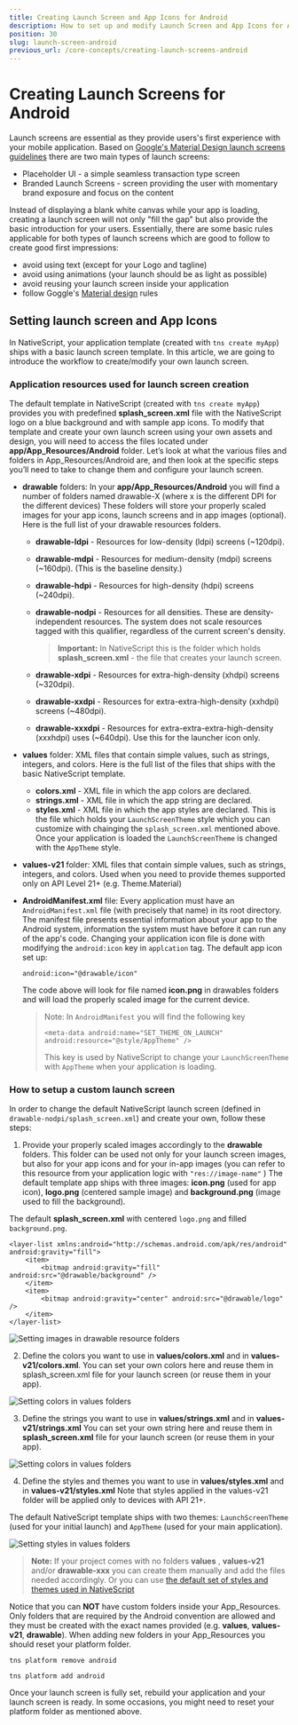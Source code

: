 ```yaml
---
title: Creating Launch Screen and App Icons for Android
description: How to set up and modify Launch Screen and App Icons for Android
position: 30
slug: launch-screen-android
previous_url: /core-concepts/creating-launch-screens-android
---
```


# Creating Launch Screens for Android 

Launch screens are essential as they provide users's first experience with your mobile application.
Based on [Google's Material Design launch screens guidelines](https://material.google.com/patterns/launch-screens.html#launch-screens-branded-launch) there are two 
main types of launch screens:

- Placeholder UI - a simple seamless transaction type screen
- Branded Launch Screens - screen providing the user with momentary brand exposure and focus on the content

Instead of displaying a blank white canvas while your app is loading, 
creating a launch screen will not only "fill the gap" but also provide the basic introduction
for your users. Essentially, there are some basic rules applicable for both types of launch screens 
which are good to follow to create good first impressions:

- avoid using text (except for your Logo and tagline)
- avoid using animations (your launch should be as light as possible)
- avoid reusing your launch screen inside your application
- follow Goggle's [Material design](https://material.google.com) rules

## Setting launch screen and App Icons

In NativeScript, your application template (created with `tns create myApp`) ships with a basic launch screen template.
In this article, we are going to introduce the workflow to create/modify your own launch screen.

### Application resources used for launch screen creation

The default template in NativeScript (created with `tns create myApp`) provides you with predefined 
**splash_screen.xml** file with the NativeScript logo on a blue background and with sample app icons. 
To modify that template and create your own launch screen using your own assets and design, you will need to access
the files located under **app/App_Resources/Android** folder.
Let’s look at what the various files and folders in App_Resources/Android are, 
and then look at the specific steps you’ll need to take to change them and configure your launch screen.

* **drawable** folders: In your **app/App_Resources/Android** you will find a number of folders named drawable-X (where x is the different DPI for the different devices)
These folders will store your properly scaled images for your app icons, launch screens and in app images (optional).
Here is the full list of your drawable resources folders.

    * **drawable-ldpi** - Resources for low-density (ldpi) screens (~120dpi).
    * **drawable-mdpi** - Resources for medium-density (mdpi) screens (~160dpi). (This is the baseline density.)
    * **drawable-hdpi** - Resources for high-density (hdpi) screens (~240dpi).
    * **drawable-nodpi** - Resources for all densities. These are density-independent resources. The system does not scale resources tagged with this qualifier, regardless of the current screen's density.
        > **Important:** In NativeScript this is the folder which holds **splash_screen.xml**  - the file that creates your launch screen. 
    
    * **drawable-xdpi** - Resources for extra-high-density (xhdpi) screens (~320dpi).
    * **drawable-xxdpi** - Resources for extra-extra-high-density (xxhdpi) screens (~480dpi).
    * **drawable-xxxdpi** - Resources for extra-extra-extra-high-density (xxxhdpi) uses (~640dpi). Use this for the launcher icon only.

* **values** folder: XML files that contain simple values, such as strings, integers, and colors.
Here is the full list of the files that ships with the basic NativeScript template.  

    * **colors.xml** - XML file in which the app colors are declared.
    * **strings.xml** - XML file in which the app string are declared.
    * **styles.xml** - XML file in which the app styles are declared. 
    This is the file which holds your `LaunchScreenTheme` style 
    which you can customize with chainging the `splash_screen.xml` mentioned above.
    Once your application is loaded the `LaunchScreenTheme` is changed with the `AppTheme` style.

* **values-v21** folder: XML files that contain simple values, such as strings, integers, and colors.
Used when you need to provide themes supported only on API Level 21+ (e.g. Theme.Material)   

* **AndroidManifest.xml** file: Every application must have an `AndroidManifest.xml` file (with precisely that name) 
in its root directory. The manifest file presents essential information about your app to the Android system, 
information the system must have before it can run any of the app's code.
Changing your application icon file is done with modifying the `android:icon` key in `applcation` tag.
The default app icon set up:

    `android:icon="@drawable/icon"`

    The code above will look for file named __icon.png__ in drawables folders and will load the properly scaled image for the current device.

    > Note: In `AndroidManifest` you will find the following key 
    >
    >`<meta-data android:name="SET_THEME_ON_LAUNCH" android:resource="@style/AppTheme" />`
    >
    > This key is used by NativeScript to change your `LaunchScreenTheme` with `AppTheme` when your application is loading. 

### How to setup a custom launch screen

In order to change the default NativeScript launch screen (defined in `drawable-nodpi/splash_screen.xml`) and create your own, follow these steps:

1. Provide your properly scaled images accordingly to the **drawable** folders.
This folder can be used not only for your launch screen images, but also for your app icons and for your
in-app images (you can refer to this resource from your application logic with `"res://image-name"` )
The default template app ships with three images: **icon.png** (used for app icon), **logo.png** (centered sample image)
and **background.png** (image used to fill the background).

The default **splash_screen.xml** with centered `logo.png` and filled `background.png`.

```
<layer-list xmlns:android="http://schemas.android.com/apk/res/android" android:gravity="fill">
    <item>
        <bitmap android:gravity="fill" android:src="@drawable/background" />
    </item>
    <item>
        <bitmap android:gravity="center" android:src="@drawable/logo" />
    </item>
</layer-list>
```

![Setting images in drawable resource folders](../img/launch-screen/android/launch-android-005.png "Setting images in drawable resource folders")

2. Define the colors you want to use in **values/colors.xml** and in **values-v21/colors.xml**.
You can set your own colors here and reuse them in splash_screen.xml file for your launch screen (or reuse them in your app).

![Setting colors in values folders](../img/launch-screen/android/launch-android-002.png "Setting colors in values folders")

3. Define the strings you want to use in **values/strings.xml** and in **values-v21/strings.xml**
You can set your own string here and reuse them in **splash_screen.xml** file for your launch screen (or reuse them in your app).

![Setting colors in values folders](../img/launch-screen/android/launch-android-003.png "Setting colors in values folders")

4. Define the styles and themes you want to use in **values/styles.xml** and in **values-v21/styles.xml**
Note that styles applied in the values-v21 folder will be applied only to devices with API 21+.

The default NativeScript template ships with two themes: `LaunchScreenTheme` (used for your initial launch)
and `AppTheme` (used for your main application).

![Setting styles in values folders](../img/launch-screen/android/launch-android-004.png "Setting styles in values folders")

> **Note:** If your project comes with no folders **values** , **values-v21** and/or **drawable-xxx** you can create
them manually and add the files needed accordingly. Or you can use [the default set of styles and themes used in NativeScript](https://github.com/NativeScript/nativescript-marketplace-demo/tree/production/app/App_Resources/Android) 

Notice that you can **NOT** have custom folders inside your App_Resources.
Only folders that are required by the Android convention are allowed and they must be created with the exact names
provided (e.g. **values**, **values-v21**, **drawable**). When adding new folders in your App_Resources you should reset your
platform folder.

`tns platform remove android`

`tns platform add android`

Once your launch screen is fully set, rebuild your application and your launch screen is ready.
In some occasions, you might need to reset your platform folder as mentioned above.
